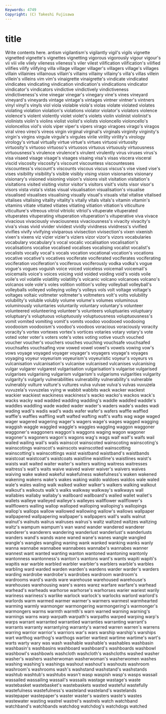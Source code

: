 ```yaml
---
Keywords: 4749 
Copyright: (C) Takeshi Fujisawa
---
```


# title

Write contents here.
antism vigilantism's vigilantly
vigil's vigils vignette vignetted vignette's vignettes vignetting vigorous vigorously vigour
vigour's vii viii vile vilely vileness vileness's viler vilest vilification
vilification's vilified vilifies vilify vilifying villa village villager villager's villagers
village's villages villain villainies villainous villain's villains villainy villainy's villa's
villas villein villein's villeins vim vim's vinaigrette vinaigrette's vindicate vindicated
vindicates vindicating vindication vindication's vindications vindicator vindicator's vindicators vindictive vindictively
vindictiveness vindictiveness's vine vinegar vinegar's vinegary vine's vines vineyard vineyard's
vineyards vintage vintage's vintages vintner vintner's vintners vinyl vinyl's vinyls
viol viola violable viola's violas violate violated violates violating violation
violation's violations violator violator's violators violence violence's violent violently violet
violet's violets violin violinist violinist's violinists violin's violins violist violist's
violists violoncello violoncello's violoncellos viol's viols viper viper's vipers virago
viragoes virago's viragos viral vireo vireo's vireos virgin virginal virginal's
virginals virginity virginity's virgin's virgins virgule virgule's virgules virile virility
virility's virology virology's virtual virtually virtue virtue's virtues virtuosi virtuosity
virtuosity's virtuoso virtuoso's virtuosos virtuous virtuously virtuousness virtuousness's virulence virulence's
virulent virulently virus viruses virus's visa visaed visage visage's visages
visaing visa's visas viscera visceral viscid viscosity viscosity's viscount viscountess
viscountesses viscountess's viscount's viscounts viscous viscus viscus's vise vised vise's
vises visibility visibility's visible visibly vising vision visionaries visionary visionary's
visioned visioning vision's visions visit visitation visitation's visitations visited visiting
visitor visitor's visitors visit's visits visor visor's visors vista vista's
vistas visual visualisation visualisation's visualise visualised visualises visualising visually visual's
visuals vital vitalise vitalised vitalises vitalising vitality vitality's vitally vitals
vitals's vitamin vitamin's vitamins vitiate vitiated vitiates vitiating vitiation vitiation's
viticulture viticulture's vitreous vitriol vitriolic vitriol's vituperate vituperated vituperates vituperating
vituperation vituperation's vituperative viva vivace vivacious vivaciously vivaciousness vivaciousness's vivacity
vivacity's viva's vivas vivid vivider vividest vividly vividness vividness's vivified
vivifies vivify vivifying viviparous vivisection vivisection's vixen vixenish vixen's vixens
viz vizier vizier's viziers vizor vizor's vizors vocabularies vocabulary vocabulary's
vocal vocalic vocalisation vocalisation's vocalisations vocalise vocalised vocalises vocalising vocalist
vocalist's vocalists vocally vocal's vocals vocation vocational vocation's vocations vocative
vocative's vocatives vociferate vociferated vociferates vociferating vociferation vociferation's vociferous vociferously
vodka vodka's vogue vogue's vogues voguish voice voiced voiceless voicemail
voicemail's voicemails voice's voices voicing void voided voiding void's voids
voile voile's vol volatile volatility volatility's volcanic volcano volcanoes volcano's
volcanos vole vole's voles volition volition's volley volleyball volleyball's volleyballs
volleyed volleying volley's volleys vols volt voltage voltage's voltages voltaic
voltmeter voltmeter's voltmeters volt's volts volubility volubility's voluble volubly volume
volume's volumes voluminous voluminously voluntaries voluntarily voluntary voluntary's volunteer volunteered
volunteering volunteer's volunteers voluptuaries voluptuary voluptuary's voluptuous voluptuously voluptuousness voluptuousness's
vomit vomited vomiting vomit's vomits voodoo voodooed voodooing voodooism voodooism's
voodoo's voodoos voracious voraciously voracity voracity's vortex vortexes vortex's vortices
votaries votary votary's vote voted voter voter's voters vote's votes
voting votive vouch vouched voucher voucher's vouchers vouches vouching vouchsafe
vouchsafed vouchsafes vouchsafing vow vowed vowel vowel's vowels vowing vow's
vows voyage voyaged voyager voyager's voyagers voyage's voyages voyaging voyeur
voyeurism voyeurism's voyeuristic voyeur's voyeurs vs vulcanisation vulcanisation's vulcanise vulcanised
vulcanises vulcanising vulgar vulgarer vulgarest vulgarisation vulgarisation's vulgarise vulgarised vulgarises
vulgarising vulgarism vulgarism's vulgarisms vulgarities vulgarity vulgarity's vulgarly vulnerabilities vulnerability
vulnerability's vulnerable vulnerably vulture vulture's vultures vulva vulvae vulva's vulvas
vuvuzela vuvuzela's vuvuzelas vying w wabbit wabbits wack wacker wackest
wackier wackiest wackiness wackiness's wacko wacko's wackos wack's wacks wacky
wad wadded wadding wadding's waddle waddled waddle's waddles waddling wade
waded wader wader's waders wade's wades wadi wading wadi's wadis
wad's wads wafer wafer's wafers waffle waffled waffle's waffles waffling
waft wafted wafting waft's wafts wag wage waged wager wagered
wagering wager's wagers wage's wages wagged wagging waggish waggle waggled
waggle's waggles waggling waggon waggoner waggoner's waggoners waggon's waggons waging
wagon wagoner wagoner's wagoners wagon's wagons wag's wags waif waif's
waifs wail wailed wailing wail's wails wainscot wainscoted wainscoting wainscoting's
wainscotings wainscot's wainscots wainscotted wainscotting wainscotting's wainscottings waist waistband waistband's
waistbands waistcoat waistcoat's waistcoats waistline waistline's waistlines waist's waists wait
waited waiter waiter's waiters waiting waitress waitresses waitress's wait's waits
waive waived waiver waiver's waivers waives waiving wake waked wakeful
wakefulness wakefulness's waken wakened wakening wakens wake's wakes waking waldo
waldoes waldos wale waled wale's wales waling walk walked walker
walker's walkers walking walkout walkout's walkouts walk's walks walkway walkway's
walkways wall wallabies wallaby wallaby's wallboard wallboard's walled wallet wallet's
wallets walleye walleyed walleye's walleyes wallflower wallflower's wallflowers walling wallop
walloped walloping walloping's wallopings wallop's wallops wallow wallowed wallowing wallow's
wallows wallpaper wallpapered wallpapering wallpaper's wallpapers wall's walls walnut walnut's
walnuts walrus walruses walrus's waltz waltzed waltzes waltzing waltz's wampum
wampum's wan wand wander wandered wanderer wanderer's wanderers wandering wanderlust
wanderlust's wanderlusts wanders wand's wands wane waned wane's wanes wangle
wangled wangle's wangles wangling waning wank wanked wanking wanks wanly
wanna wannabe wannabee wannabees wannabe's wannabes wanner wannest want wanted
wanting wanton wantoned wantoning wantonly wantonness wantonness's wanton's wantons want's
wants wapiti wapiti's wapitis war warble warbled warbler warbler's warblers
warble's warbles warbling ward warded warden warden's wardens warder warder's
warders warding wardrobe wardrobe's wardrobes wardroom wardroom's wardrooms ward's wards
ware warehouse warehoused warehouse's warehouses warehousing ware's wares warez warfare
warfare's warhead warhead's warheads warhorse warhorse's warhorses warier wariest warily
wariness wariness's warlike warlock warlock's warlocks warlord warlord's warlords warm
warmed warmer warmer's warmers warmest warmhearted warming warmly warmonger warmongering
warmongering's warmonger's warmongers warms warmth warmth's warn warned warning warning's
warnings warns warp warpath warpath's warpaths warped warping warp's warps
warrant warranted warrantied warranties warranting warrant's warrants warranty warrantying warranty's
warred warren warren's warrens warring warrior warrior's warriors war's wars
warship warship's warships wart warthog warthog's warthogs wartier wartiest wartime
wartime's wart's warts warty wary was wash washable washable's washables
washbasin washbasin's washbasins washboard washboard's washboards washbowl washbowl's washbowls washcloth
washcloth's washcloths washed washer washer's washers washerwoman washerwoman's washerwomen washes
washing washing's washings washout washout's washouts washroom washroom's washrooms wash's
washstand washstand's washstands washtub washtub's washtubs wasn't wasp waspish wasp's
wasps wassail wassailed wassailing wassail's wassails wastage wastage's waste wastebasket
wastebasket's wastebaskets wasted wasteful wastefully wastefulness wastefulness's wasteland wasteland's wastelands
wastepaper wastepaper's waster waster's wasters waste's wastes wastewater wasting wastrel
wastrel's wastrels watch watchband watchband's watchbands watchdog watchdog's watchdogs watched
